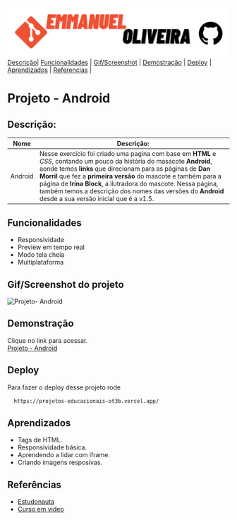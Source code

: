 ![banner-github](https://github.com/emmanuelmarcosdeoliveira/media-query/blob/main/imagens/manu-github.png) 
[Descrição](#projeto---android)| 
[Funcionalidades](#funcionalidades) |
[Gif/Screenshot](#gif-do-projeto) |
[Demostração](#demonstração) |
[Deploy](#deploy) |
[Aprendizados](#aprendizados) |
[Referencias](#referência) |
# Projeto - Android
## Descrição:
Nome |   Descrição:
---- | -----------
Android | Nesse exercício foi criado uma pagina com base em  **HTML** e *CSS*, contando um  pouco da história do  masacote  **Android**, aonde  temos **links** que direcionam para as páginas de **Dan Morril** que fez a **primeira versão** do mascote e também para a página de **Irina Block**, a ilutradora do mascote. Nessa página, também temos a descrição dos nomes das versões do **Android** desde a sua versão inicial que é a v1.5.  

## Funcionalidades

- Responsividade
- Preview em tempo real
- Modo tela cheia
- Multiplataforma


## Gif/Screenshot do projeto

![Projeto- Android](https://github.com/emmanuelmarcosdeoliveira/projeto-android/blob/main/imagens/Projeto%20-%20droid.gif)

## Demonstração
Clique no link para acessar. <br>
 [Projeto - Android ](https://projetos-educacionais-ot3b.vercel.app/)


## Deploy

Para fazer o deploy desse projeto rode

```bash
  https://projetos-educacionais-ot3b.vercel.app/
  ```


## Aprendizados

-  Tags de HTML.
 - Responsividade básica.
 - Aprendendo a lidar com iframe.
 - Criando imagens resposivas. 

## Referências

 - [Estudonauta](https://www.estudonauta.com/)
 - [Curso em video](https://cursoemvideo.com)
 

